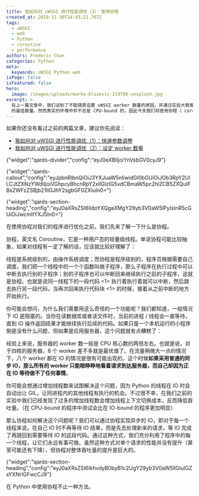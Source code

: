 ```yaml
---
title: 我如何对 uWSGI 进行性能调优（3）：使用协程
created_at: 2018-11-30T14:43:21.767Z
tags:
  - uWSGI
  - web
  - Python
  - coroutine
  - performance
authors: Frederic Chan
categories: Python
meta:
  keywords: uWSGI Python web
isPage: false
isFeatured: false
hero:
  image: /images/uploads/marko-blazevic-219788-unsplash.jpg
excerpt: >-
  在上一篇文章中，我们谈到了不能随意设置 uWSGI worker 数量的原因，并通过实验大致推算出了在 CPU-bound 的程序中 worker
  的最佳数量。然而真实的环境中并不总是 CPU-bound 的，因此今天我们将使用协程（ coroutine ）来优化 IO-bound 时的情况。
---
```

如果你还没有看过之前的两篇文章，建议你先阅读：

* [我如何对 uWSGI 进行性能调优（1）：快速参数调整](https://blog.admirable.pro/posts/uwsgi-performance-tuning/)
* [我如何对 uWSGI 进行性能调优（2）：设定 worker 数量](https://blog.admirable.pro/posts/uwsgi-performance-tuning-2/)

{"widget":"qards-divider","config":"eyJ0eXBlIjoiYnVsbGV0cyJ9"}

{"widget":"qards-callout","config":"eyJpbnRlbnQiOiJ3YXJuaW5nIiwidGl0bGUiOiJOb3RpY2UiLCJtZXNzYWdlIjoiVGhpcyBhcnRpY2xlIGlzIG5vdCBmaW5pc2hlZCB5ZXQuIFBsZWFzZSBjb21lIGJhY2sgbGF0ZXIuIn0="}

{"widget":"qards-section-heading","config":"eyJ0aXRsZSI6IldoYXQgaXMgY29yb3V0aW5lPyIsInR5cGUiOiJwcmltYXJ5In0="}

在使用协程对我们的程序进行优化之前，我们先来了解一下什么是协程。

协程，英文名 Coroutine，它是一种用户态的轻量级线程。单说协程可能比较抽象，如果对线程有一定了解的话，应该就比较好理解了：

线程是系统级别的，由操作系统调度；而协程是程序级别的，程序员根据需要自己调度。我们把一个线程中的一个个函数叫做子程序，那么子程序在执行过程中可以中断去执行别的子程序；别的子程序也可以中断回来继续执行之前的子程序，这就是协程。也就是说同一线程下的一段代码 <1> 执行着执行着就可以中断，然后跳去执行另一段代码，当再次回来执行代码块 <1> 的时候，接着从之前中断的地方开始执行。

你可能会想问，为什么我们需要用这么奇怪的一个功能呢？我们都知道，一般情况下 IO 是阻塞的。当你在读数据库或者读文件时，当前的进程 / 线程会一直等待，直到 IO 操作返回结果才能继续执行后续的代码。如果只是一个本机运行的小程序倒是没有什么问题，但如果是应用服务器，这个问题就有点糟糕了：

经验上来说，服务器的 worker 数一般是 CPU 核心数的两倍左右。也就是说，对于四核的服务器，8 个 worker 差不多就是最优值了。在流量稍微大一点的情况下，八个 worker 都在 IO 的情况是很有可能出现的。这个时候**如果采用普通的同步 IO，那么所有的 worker 只能眼睁睁地看着请求到达服务器，而自己却因为正在 IO 等待做不了任何事情**。

你可能会想通过增加线程数来试图解决这个问题，因为 Python 的线程在 IO 时会自动出让 GIL，让同进程内的其他线程有执行的机会。不过很不幸，在我们之前的实验中我们已经发现了过多的增加线程数会增加线程上下文切换成本，反而降低吞吐量。（在  CPU-bound 的程序中测试会比在 IO-bound 的程序更加明显）

那么协程如何解决这个问题呢？我们可以通过协程实现异步的 IO，即对于每一个线程来说，在自己 IO 时不再等待 IO 结果，而是先去处理新来的请求，等 IO 完成了再跳回到需要等待 IO 的这段代码。通过这种方式，我们充分利用了程序中的每一个线程，让它们永远有事可做。虽然这种方式对单个请求的性能并没有提升（甚至可能还有下降），但协程对整体吞吐量的提升是巨大的。



{"widget":"qards-section-heading","config":"eyJ0aXRsZSI6IkhvdyB0byB1c2UgY29yb3V0aW5lIGluIGZsYXNrIGFwcCJ9"}

在 Python 中使用协程不止一种方法。
